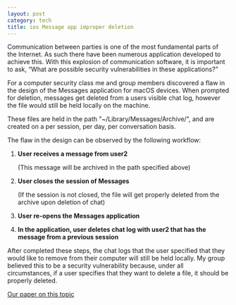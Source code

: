 ```yaml
---
layout: post
category: tech
title: ios Message app improper deletion
---
```


Communication between parties is one of the most fundamental parts of the Internet. As such there have been numerous application developed to achieve this. With this explosion of communication software, it is important to ask, “What are possible security vulnerabilities in these applications?”

For a computer security class me and group members discovered a flaw in the design of the Messages application for macOS devices. When prompted for deletion, messages get deleted from a users visible chat log, however the file would still be held locally on the machine.

These files are held in the path "~/Library/Messages/Archive/<date>", and are created on a per session, per day, per conversation basis.
  
The flaw in the design can be observed by the following workflow:
1. __User receives a message from user2__ 

    (This message will be archived in the path specified above)
  
2. **User closes the session of Messages**

    (If the session is not closed, the file will get properly deleted from the archive upon deletion of chat)
3. **User re-opens the Messages application**
4. **In the application, user deletes chat log with user2 that has the message from a previous session**

After completed these steps, the chat logs that the user specified that they would like to remove from their computer will still be held locally. My group believed this to be a security vulnerability because, under all circumstances, if a user specifies that they want to delete a file, it should be properly deleted.



[Our paper on this topic](https://docs.google.com/document/d/19rjm4gdiN9G9KKw2alxmD76Si2UuGU8ydO_Z0VI_MHM/edit)
